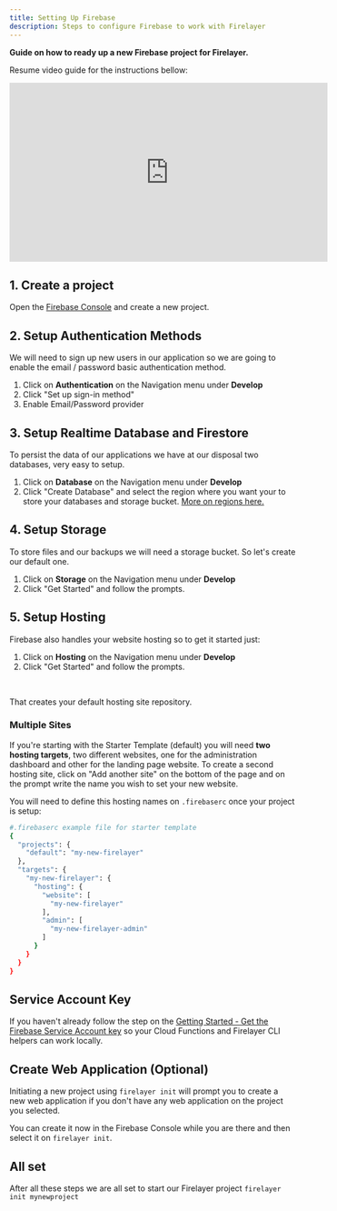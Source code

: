 ```yaml
---
title: Setting Up Firebase
description: Steps to configure Firebase to work with Firelayer
---
```


**Guide on how to ready up a new Firebase project for Firelayer.**

Resume video guide for the instructions bellow:
<iframe width="560" height="315" src="https://www.youtube.com/embed/cw1h0GfVEqQ" frameborder="0" allow="accelerometer; autoplay; encrypted-media; gyroscope; picture-in-picture" allowfullscreen></iframe>

## 1. Create a project
Open the <a href="https://console.firebase.google.com" target="_blank">Firebase Console</a> and create a new project.

## 2. Setup Authentication Methods
We will need to sign up new users in our application so we are going to enable the email / password basic authentication method.
1. Click on **Authentication** on the Navigation menu under **Develop**
2. Click "Set up sign-in method"
3. Enable Email/Password provider

## 3. Setup Realtime Database and Firestore
To persist the data of our applications we have at our disposal two databases, very easy to setup.

1. Click on **Database** on the Navigation menu under **Develop**
2. Click "Create Database" and select the region where you want your to store your databases and storage bucket. [More on regions here.](https://firebase.google.com/docs/projects/locations)

## 4. Setup Storage
To store files and our backups we will need a storage bucket. So let's create our default one.

1. Click on **Storage** on the Navigation menu under **Develop**
2. Click "Get Started" and follow the prompts.

## 5. Setup Hosting
Firebase also handles your website hosting so to get it started just:

1. Click on **Hosting** on the Navigation menu under **Develop**
2. Click "Get Started" and follow the prompts.

<br>

That creates your default hosting site repository.

### Multiple Sites
If you're starting with the Starter Template (default) you will need **two hosting targets**, two different websites, one for the administration dashboard and other for the landing page website.
To create a second hosting site, click on "Add another site" on the bottom of the page and on the prompt write the name you wish to set your new website.

You will need to define this hosting names on `.firebaserc` once your project is setup:
```sh
#.firebaserc example file for starter template
{
  "projects": {
    "default": "my-new-firelayer"
  },
  "targets": {
    "my-new-firelayer": {
      "hosting": {
        "website": [
          "my-new-firelayer"
        ],
        "admin": [
          "my-new-firelayer-admin"
        ]
      }
    }
  }
}
```

## Service Account Key
If you haven't already follow the step on the [Getting Started - Get the Firebase Service Account key](/docs/getting-started#get-the-firebase-service-account-key) so your Cloud Functions and Firelayer CLI helpers can work locally.

## Create Web Application (Optional)
Initiating a new project using `firelayer init` will prompt you to create a new web application if you don't have any web application on the project you selected.

You can create it now in the Firebase Console while you are there and then select it on `firelayer init`.

## All set

After all these steps we are all set to start our Firelayer project `firelayer init mynewproject`

